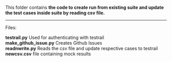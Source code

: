 This folder contains __the code to create run from existing suite and update the test cases inside suite by reading csv file.__
* * * 
Files:

**testrail.py** Used for authenticating with testrail<br />
**make_github_issue.py** Creates Github Issues<br />
**readnwrite.py** Reads the csv file and update respective cases to testrail<br />
**newcsv.csv** file containing mock results <br />
